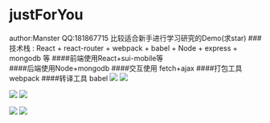# justForYou
author:Manster  QQ:181867715 
比较适合新手进行学习研究的Demo(求star)
###技术栈 : React + react-router + webpack + babel + Node + express + mongodb 等
####前端使用React+sui-mobile等  
####后端使用Node+mongodb
####交互使用 fetch+ajax
####打包工具 webpack
####转译工具 babel
![](http://114.215.80.72:81/11.png)     ![](http://114.215.80.72:81/12.png)

![](http://114.215.80.72:81/13.png)     ![](http://114.215.80.72:81/14.png)

![](http://114.215.80.72:81/15.png)     ![](http://114.215.80.72:81/16.png)
